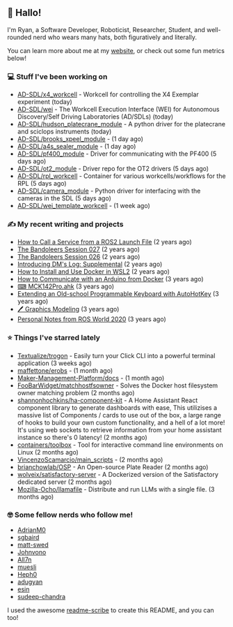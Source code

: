 ## 👋 Hallo!

I'm Ryan, a Software Developer, Roboticist, Researcher, Student, and well-rounded nerd who wears many hats, both figuratively and literally.

You can learn more about me at my [website](https://ryandlewis.dev), or check out some fun metrics below!

### 💻 Stuff I've been working on

- [AD-SDL/x4_workcell](https://github.com/AD-SDL/x4_workcell) - Workcell for controlling the X4 Exemplar experiment (today)
- [AD-SDL/wei](https://github.com/AD-SDL/wei) - The Workcell Execution Interface (WEI) for Autonomous Discovery/Self Driving Laboratories (AD/SDLs) (today)
- [AD-SDL/hudson_platecrane_module](https://github.com/AD-SDL/hudson_platecrane_module) - A python driver for the platecrane and sciclops instruments (today)
- [AD-SDL/brooks_xpeel_module](https://github.com/AD-SDL/brooks_xpeel_module) -  (1 day ago)
- [AD-SDL/a4s_sealer_module](https://github.com/AD-SDL/a4s_sealer_module) -  (1 day ago)
- [AD-SDL/pf400_module](https://github.com/AD-SDL/pf400_module) - Driver for communicating with the PF400  (5 days ago)
- [AD-SDL/ot2_module](https://github.com/AD-SDL/ot2_module) - Driver repo for the OT2 drivers  (5 days ago)
- [AD-SDL/rpl_workcell](https://github.com/AD-SDL/rpl_workcell) - Container for various workcells/workflows for the RPL (5 days ago)
- [AD-SDL/camera_module](https://github.com/AD-SDL/camera_module) - Python driver for interfacing with the cameras in the SDL (5 days ago)
- [AD-SDL/wei_template_workcell](https://github.com/AD-SDL/wei_template_workcell) -  (1 week ago)

### ✍ My recent writing and projects

- [How to Call a Service from a ROS2 Launch File](https://ryandlewis.dev/posts/callserviceinros2launch/) (2 years ago)
- [The Bandoleers Session 027](https://ryandlewis.dev/posts/ttrpg/thebandoleers027/) (2 years ago)
- [The Bandoleers Session 026](https://ryandlewis.dev/posts/ttrpg/thebandoleers026/) (2 years ago)
- [Introducing DM&#39;s Log: Supplemental](https://ryandlewis.dev/posts/ttrpg/introducingdmslog/) (2 years ago)
- [How to Install and Use Docker in WSL2](https://ryandlewis.dev/posts/howtowsldocker/) (2 years ago)
- [How to Communicate with an Arduino from Docker](https://ryandlewis.dev/posts/howtoarduinodocker/) (3 years ago)
- [⌨ MCK142Pro.ahk](https://ryandlewis.dev/projects/mck142pro/) (3 years ago)
- [Extending an Old-school Programmable Keyboard with AutoHotKey](https://ryandlewis.dev/posts/mck142pro/) (3 years ago)
- [🖊 Graphics Modeling](https://ryandlewis.dev/projects/graphics/) (3 years ago)
- [Personal Notes from ROS World 2020](https://ryandlewis.dev/posts/rosworld2020/) (3 years ago)

### ⭐ Things I've starred lately

- [Textualize/trogon](https://github.com/Textualize/trogon) - Easily turn your Click CLI into a powerful terminal application (3 weeks ago)
- [maffettone/erobs](https://github.com/maffettone/erobs) -  (1 month ago)
- [Maker-Management-Platform/docs](https://github.com/Maker-Management-Platform/docs) -  (1 month ago)
- [FooBarWidget/matchhostfsowner](https://github.com/FooBarWidget/matchhostfsowner) - Solves the Docker host filesystem owner matching problem (2 months ago)
- [shannonhochkins/ha-component-kit](https://github.com/shannonhochkins/ha-component-kit) - A Home Assistant React component library to generate dashboards with ease, This utilizises a massive list of Components / cards to use out of the box, a large range of hooks to build your own custom functionality, and a hell of a lot more! It&#39;s using web sockets to retrieve information from your home assistant instance so there&#39;s 0 latency! (2 months ago)
- [containers/toolbox](https://github.com/containers/toolbox) - Tool for interactive command line environments on Linux (2 months ago)
- [VincenzoScamarcio/main_scripts](https://github.com/VincenzoScamarcio/main_scripts) -  (2 months ago)
- [brianchowlab/OSP](https://github.com/brianchowlab/OSP) - An Open-source Plate Reader  (2 months ago)
- [wolveix/satisfactory-server](https://github.com/wolveix/satisfactory-server) - A Dockerized version of the Satisfactory dedicated server (2 months ago)
- [Mozilla-Ocho/llamafile](https://github.com/Mozilla-Ocho/llamafile) - Distribute and run LLMs with a single file. (3 months ago)

### 🤓 Some fellow nerds who follow me!

- [AdrianM0](https://github.com/AdrianM0)
- [sgbaird](https://github.com/sgbaird)
- [matt-swed](https://github.com/matt-swed)
- [Johnvono](https://github.com/Johnvono)
- [All7n](https://github.com/All7n)
- [muesli](https://github.com/muesli)
- [Heph0](https://github.com/Heph0)
- [adugyan](https://github.com/adugyan)
- [esin](https://github.com/esin)
- [sudeep-chandra](https://github.com/sudeep-chandra)

I used the awesome [readme-scribe](https://github.com/muesli/readme-scribe) to create this README, and you can too!
